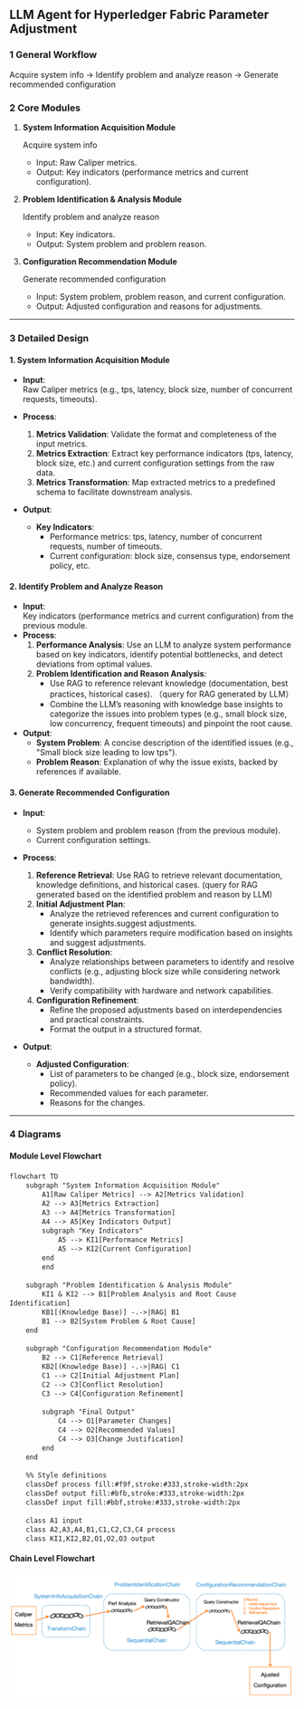 ## LLM Agent for Hyperledger Fabric Parameter Adjustment

### 1 **General Workflow**

Acquire system info → Identify problem and analyze reason → Generate recommended configuration

### 2 **Core Modules**

1. **System Information Acquisition Module**

   Acquire system info  

   - Input: Raw Caliper metrics.  
   - Output: Key indicators (performance metrics and current configuration).  

2. **Problem Identification & Analysis Module**

   Identify problem and analyze reason  

   - Input: Key indicators.  
   - Output: System problem and problem reason.  

3. **Configuration Recommendation Module**

   Generate recommended configuration  

   - Input: System problem, problem reason, and current configuration.  
   - Output: Adjusted configuration and reasons for adjustments.  

---

### 3 Detailed Design

#### **1. System Information Acquisition Module**  

- **Input**:  
  Raw Caliper metrics (e.g., tps, latency, block size, number of concurrent requests, timeouts).

- **Process**:  
  1. **Metrics Validation**: Validate the format and completeness of the input metrics.
  2. **Metrics Extraction**: Extract key performance indicators (tps, latency, block size, etc.) and current configuration settings from the raw data.  
  3. **Metrics Transformation**: Map extracted metrics to a predefined schema to facilitate downstream analysis.  

- **Output**:  
  - **Key Indicators**:  
    - Performance metrics: tps, latency, number of concurrent requests, number of timeouts.  
    - Current configuration: block size, consensus type, endorsement policy, etc.  

#### **2. Identify Problem and Analyze Reason**  

- **Input**:  
  Key indicators (performance metrics and current configuration) from the previous module.
- **Process**:  
  1. **Performance Analysis**: Use an LLM to analyze system performance based on key indicators, identify potential bottlenecks, and detect deviations from optimal values.  
  2. **Problem Identification and Reason Analysis**: 
     - Use RAG to reference relevant knowledge (documentation, best practices, historical cases).  （query for RAG generated by LLM）
     - Combine the LLM’s reasoning with knowledge base insights to categorize the issues into problem types (e.g., small block size, low concurrency, frequent timeouts) and pinpoint the root cause.  
- **Output**:  
  - **System Problem**: A concise description of the identified issues (e.g., "Small block size leading to low tps").  
  - **Problem Reason**: Explanation of why the issue exists, backed by references if available.

#### **3. Generate Recommended Configuration**  

- **Input**:  
  - System problem and problem reason (from the previous module).  
  - Current configuration settings.

- **Process**:  
  1. **Reference Retrieval**:  Use RAG to retrieve relevant documentation, knowledge definitions, and historical cases.  (query for RAG generated based on the identified problem and reason by LLM)
  2. **Initial Adjustment Plan**:  
     - Analyze the retrieved references and current configuration to generate insights.suggest adjustments.  
     - Identify which parameters require modification based on insights and suggest adjustments.
  3. **Conflict Resolution**:  
     - Analyze relationships between parameters to identify and resolve conflicts (e.g., adjusting block size while considering network bandwidth).  
     - Verify compatibility with hardware and network capabilities.  
  4. **Configuration Refinement**:  
     - Refine the proposed adjustments based on interdependencies and practical constraints.  
     - Format the output in a structured format.  

- **Output**:  
  - **Adjusted Configuration**:  
    - List of parameters to be changed (e.g., block size, endorsement policy).  
    - Recommended values for each parameter.  
    - Reasons for the changes.  

---

### 4 Diagrams

#### Module Level Flowchart

```mermaid
flowchart TD
    subgraph "System Information Acquisition Module"
        A1[Raw Caliper Metrics] --> A2[Metrics Validation]
        A2 --> A3[Metrics Extraction]
        A3 --> A4[Metrics Transformation]
        A4 --> A5[Key Indicators Output]
        subgraph "Key Indicators"
            A5 --> KI1[Performance Metrics]
            A5 --> KI2[Current Configuration]
        end
		end

    subgraph "Problem Identification & Analysis Module"
        KI1 & KI2 --> B1[Problem Analysis and Root Cause Identification]
        KB1[(Knowledge Base)] -.->|RAG| B1
        B1 --> B2[System Problem & Root Cause]
    end

    subgraph "Configuration Recommendation Module"
        B2 --> C1[Reference Retrieval]
        KB2[(Knowledge Base)] -.->|RAG| C1
        C1 --> C2[Initial Adjustment Plan]
        C2 --> C3[Conflict Resolution]
        C3 --> C4[Configuration Refinement]

        subgraph "Final Output"
            C4 --> O1[Parameter Changes]
            C4 --> O2[Recommended Values]
            C4 --> O3[Change Justification]
        end
    end

    %% Style definitions
    classDef process fill:#f9f,stroke:#333,stroke-width:2px
    classDef output fill:#bfb,stroke:#333,stroke-width:2px
    classDef input fill:#bbf,stroke:#333,stroke-width:2px

    class A1 input
    class A2,A3,A4,B1,C1,C2,C3,C4 process
    class KI1,KI2,B2,O1,O2,O3 output
```

#### Chain Level Flowchart

![chain-level-flowchart](./images/chain-level-flowchart.png)



